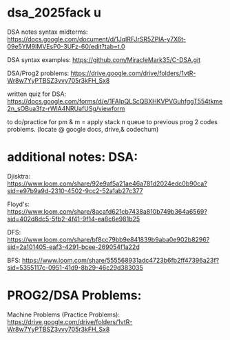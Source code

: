 # dsa_2025fack u

DSA notes syntax midterms: https://docs.google.com/document/d/1JqlRFJrSR5ZPlA-y7X6t-09e5YM9IMVEsP0-3UFz-60/edit?tab=t.0

DSA syntax examples: https://github.com/MiracleMark35/C-DSA.git

DSA/Prog2 problems: https://drive.google.com/drive/folders/1vtR-Wr8w7YyPTBSZ3vvy705r3kFH_Sx8

written quiz for DSA: https://docs.google.com/forms/d/e/1FAIpQLScQBXHKVPVGuhfggT554tkme2n_sOBua3fz-rWlA4NRUafUSg/viewform

to do/practice for pm & m = apply stack n queue to previous prog 2 codes problems.
(locate @ google docs, drive,& codechum)






additional notes:
DSA:
======
Djisktra: https://www.loom.com/share/92e9af5a21ae46a781d2024edc0b90ca?sid=e97b9a9d-2310-4502-9cc2-52a1ab27c377

Floyd's: https://www.loom.com/share/8acafd621cb7438a810b749b364a6569?sid=402d8dc5-5fb2-4f41-9f14-ea8c6e981b25

DFS: https://www.loom.com/share/bf8cc79bb9e841839b9aba0e902b8296?sid=2a101405-eaf3-4291-bcee-269054f1a22d

BFS: https://www.loom.com/share/555568931adc4723b6fb2ff47396a23f?sid=5355117c-0951-41d9-8b29-46c29d383035

PROG2/DSA Problems:
=======
Machine Problems (Practice Problems): https://drive.google.com/drive/folders/1vtR-Wr8w7YyPTBSZ3vvy705r3kFH_Sx8
